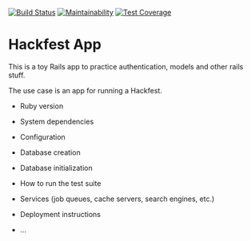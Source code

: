 [![Build Status](https://travis-ci.org/brucellino/hackfest-app.svg?branch=master)](https://travis-ci.org/brucellino/hackfest-app) [![Maintainability](https://api.codeclimate.com/v1/badges/d881f4d68bc53dc07c30/maintainability)](https://codeclimate.com/github/brucellino/rails-app/maintainability) [![Test Coverage](https://api.codeclimate.com/v1/badges/d881f4d68bc53dc07c30/test_coverage)](https://codeclimate.com/github/brucellino/rails-app/test_coverage)

# Hackfest App

This is a toy Rails app to practice authentication, models and other rails stuff. 

The use case is an app for running a Hackfest.

* Ruby version
    
* System dependencies

* Configuration

* Database creation

* Database initialization

* How to run the test suite

* Services (job queues, cache servers, search engines, etc.)

* Deployment instructions

* ...
